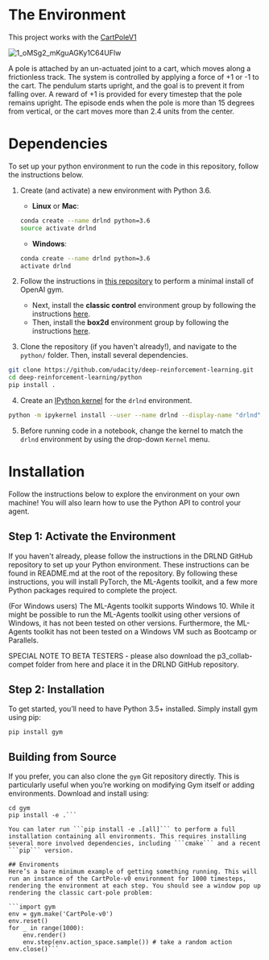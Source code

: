 # The Environment
This project works with the [CartPoleV1](https://gym.openai.com/envs/CartPole-v1/)

![1_oMSg2_mKguAGKy1C64UFlw](https://user-images.githubusercontent.com/43606874/57767825-f4b30380-7712-11e9-9893-a78ecfd9e9ad.gif)

A pole is attached by an un-actuated joint to a cart, which moves along a frictionless track. The system is controlled by applying a force of +1 or -1 to the cart. The pendulum starts upright, and the goal is to prevent it from falling over. A reward of +1 is provided for every timestep that the pole remains upright. The episode ends when the pole is more than 15 degrees from vertical, or the cart moves more than 2.4 units from the center.

# Dependencies

To set up your python environment to run the code in this repository, follow the instructions below.

1. Create (and activate) a new environment with Python 3.6.

	- __Linux__ or __Mac__: 
	```bash
	conda create --name drlnd python=3.6
	source activate drlnd
	```
	- __Windows__: 
	```bash
	conda create --name drlnd python=3.6 
	activate drlnd
	```
	
2. Follow the instructions in [this repository](https://github.com/openai/gym) to perform a minimal install of OpenAI gym.  
	- Next, install the **classic control** environment group by following the instructions [here](https://github.com/openai/gym#classic-control).
	- Then, install the **box2d** environment group by following the instructions [here](https://github.com/openai/gym#box2d).
	
3. Clone the repository (if you haven't already!), and navigate to the `python/` folder.  Then, install several dependencies.
```bash
git clone https://github.com/udacity/deep-reinforcement-learning.git
cd deep-reinforcement-learning/python
pip install .
```

4. Create an [IPython kernel](http://ipython.readthedocs.io/en/stable/install/kernel_install.html) for the `drlnd` environment.  
```bash
python -m ipykernel install --user --name drlnd --display-name "drlnd"
```

5. Before running code in a notebook, change the kernel to match the `drlnd` environment by using the drop-down `Kernel` menu. 

# Installation

Follow the instructions below to explore the environment on your own machine! You will also learn how to use the Python API to control your agent.

## Step 1: Activate the Environment
If you haven't already, please follow the instructions in the DRLND GitHub repository to set up your Python environment. These instructions can be found in README.md at the root of the repository. By following these instructions, you will install PyTorch, the ML-Agents toolkit, and a few more Python packages required to complete the project.

(For Windows users) The ML-Agents toolkit supports Windows 10. While it might be possible to run the ML-Agents toolkit using other versions of Windows, it has not been tested on other versions. Furthermore, the ML-Agents toolkit has not been tested on a Windows VM such as Bootcamp or Parallels.

SPECIAL NOTE TO BETA TESTERS - please also download the p3_collab-compet folder from here and place it in the DRLND GitHub repository.

## Step 2: Installation

To get started, you’ll need to have Python 3.5+ installed. Simply install gym using pip:

```pip install gym```

## Building from Source
If you prefer, you can also clone the ```gym``` Git repository directly. This is particularly useful when you’re working on modifying Gym itself or adding environments. Download and install using:

```git clone https://github.com/openai/gym
cd gym
pip install -e .```

You can later run ```pip install -e .[all]``` to perform a full installation containing all environments. This requires installing several more involved dependencies, including ```cmake``` and a recent ```pip``` version.

## Enviroments
Here’s a bare minimum example of getting something running. This will run an instance of the CartPole-v0 environment for 1000 timesteps, rendering the environment at each step. You should see a window pop up rendering the classic cart-pole problem:

```import gym
env = gym.make('CartPole-v0')
env.reset()
for _ in range(1000):
    env.render()
    env.step(env.action_space.sample()) # take a random action
env.close()```
